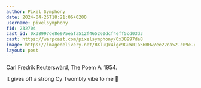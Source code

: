 ```yaml
---
author: Pixel Symphony
date: 2024-04-26T18:21:06+0200
username: pixelsymphony
fid: 232704
cast_id: 0x38997de8e975eafa512f465260dcf4eff5cd03d3
cast: https://warpcast.com/pixelsymphony/0x38997de8
image: https://imagedelivery.net/BXluQx4ige9GuW0Ia56BHw/ee22ca52-c09e-4661-8f4c-170140e70400/original
layout: post
---
```

Carl Fredrik Reuterswärd, The Poem A. 1954.  
  
It gives off a strong Cy Twombly vibe to me 🙂  

<img src='https://imagedelivery.net/BXluQx4ige9GuW0Ia56BHw/ee22ca52-c09e-4661-8f4c-170140e70400/original' alt='' referrerpolicy='no-referrer'/>